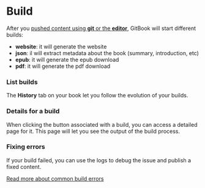 # Build

After you [pushed content using **git** or the **editor**](./push.md), GitBook will start different builds:

- **website**: it will generate the website
- **json**: il will extract metadata about the book (summary, introduction, etc)
- **epub**: it will generate the epub download
- **pdf**: it will generate the pdf download

### List builds

The **History** tab on your book let you follow the evolution of your builds.

### Details for a build

When clicking the button associated with a build, you can access a detailed page for it. This page will let you see the output of the build process.

### Fixing errors

If your build failed, you can use the logs to debug the issue and publish a fixed content.

[Read more about common build errors](./errors.md)
